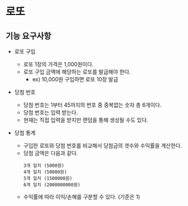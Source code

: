 # 로또

## 기능 요구사항
- 로또 구입
    - 로또 1장의 가격은 1,000원이다.
    - 로또 구입 금액에 해당하는 로또를 발급해야 한다.
        - ex) 10,000원 구입하면 로또 10장 발급
    
- 당첨 번호
    - 당첨 번호는 1부터 45까지의 번호 중 중복없는 숫자 총 6개이다.
    - 당첨 번호는 입력 받는다.
    - 현재는 직접 입력을 받지만 랜덤을 통해 생성될 수도 있다.

- 당첨 통계
    - 구입한 로또와 당첨 번호를 비교해서 당첨금의 갯수와 수익률을 계산한다.
    - 당첨 금액은 다음과 같다.
        ````
        3개 일치 (5000원)
        4개 일치 (50000원)
        5개 일치 (1500000원)
        6개 일치 (2000000000원)
        ````
    - 수익률에 따라 이익/손해를 구분할 수 있다. (기준은 1)
    
